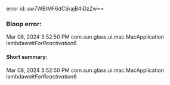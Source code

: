 error id: sw7WBIMF6dCSrajB4iDzZw==
### Bloop error:

Mar 08, 2024 3:52:50 PM com.sun.glass.ui.mac.MacApplication lambda$waitForReactivation$6
#### Short summary: 

Mar 08, 2024 3:52:50 PM com.sun.glass.ui.mac.MacApplication lambda$waitForReactivation$6